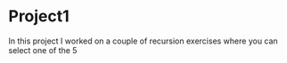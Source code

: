 # Project1

In this project I worked on a couple of recursion exercises where you can select one of the 5
